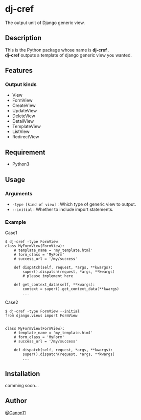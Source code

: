 # dj-cref
The output unit of Django generic view.

## Description
This is the Python package whose name is **dj-cref** .  
**dj-cref** outputs a template of django generic view you wanted.

## Features
### Output kinds
- View
- FormView
- CreateView
- UpdateView
- DeleteView
- DetailView
- TemplateView
- ListView
- RedirectView

## Requirement
- Python3

## Usage
### Arguments
* <code>-type [kind of view]</code> : Which type of generic view to output.
* <code>--initial</code> : Whether to include import statements.

### Example
Case1
```
$ dj-cref -type FormView
class MyFormView(FormView):
    # template_name = 'my_template.html'
    # form_class = 'MyForm'
    # success_url = '/my/success'

    def dispatch(self, request, *args, **kwargs):
        super().dispatch(request, *args, **kwargs)
        # please implement here

    def get_context_data(self, **kwargs):
        context = super().get_context_data(**kwargs)
        ...
```

Case2
```
$ dj-cref -type FormView --initial
from django.views import FormView


class MyFormView(FormView):
    # template_name = 'my_template.html'
    # form_class = 'MyForm'
    # success_url = '/my/success'

    def dispatch(self, request, *args, **kwargs):
        super().dispatch(request, *args, **kwargs)
        ...
```

## Installation
comming soon...

## Author
[@Canon11](https://github.com/Canon11/)
